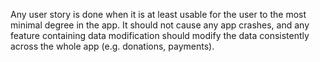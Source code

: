 Any user story is done when it is at least usable for the user to the most minimal degree in the app. It should not cause any app crashes, and any feature containing data modification should modify the data consistently across the whole app (e.g. donations, payments).
